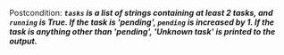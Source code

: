 Postcondition: ***`tasks` is a list of strings containing at least 2 tasks, and `running` is True. If the task is 'pending', `pending` is increased by 1. If the task is anything other than 'pending', 'Unknown task' is printed to the output.***